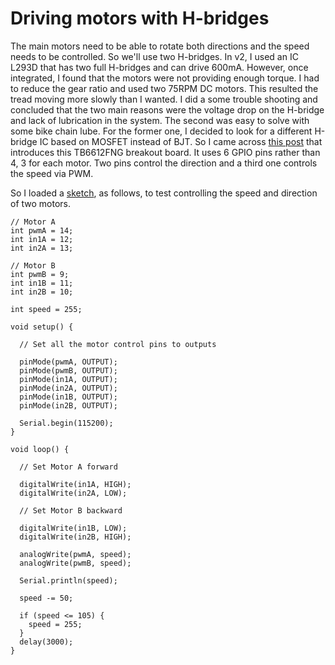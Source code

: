 # Driving motors with H-bridges

The main motors need to be able to rotate both directions and the speed needs to be controlled. So we'll use two H-bridges. In v2, I used an IC L293D that has two full H-bridges and can drive 600mA. However, once integrated, I found that the motors were not providing enough torque. I had to reduce the gear ratio and used two 75RPM DC motors. This resulted the tread moving more slowly than I wanted. I did a some trouble shooting and concluded that the two main reasons were the voltage drop on the H-bridge and lack of lubrication in the system. The second was easy to solve with some bike chain lube. For the former one, I decided to look for a different H-bridge IC based on MOSFET instead of BJT. So I came across [this post](https://dronebotworkshop.com/tb6612fng-h-bridge/) that introduces this TB6612FNG breakout board. It uses 6 GPIO pins rather than 4, 3 for each motor. Two pins control the direction and a third one controls the speed via PWM.

So I loaded a [sketch](./debug/motor_hbridge/), as follows, to test controlling the speed and direction of two motors.

```
// Motor A
int pwmA = 14;
int in1A = 12;
int in2A = 13;

// Motor B
int pwmB = 9;
int in1B = 11;
int in2B = 10;

int speed = 255;

void setup() {

  // Set all the motor control pins to outputs

  pinMode(pwmA, OUTPUT);
  pinMode(pwmB, OUTPUT);
  pinMode(in1A, OUTPUT);
  pinMode(in2A, OUTPUT);
  pinMode(in1B, OUTPUT);
  pinMode(in2B, OUTPUT);

  Serial.begin(115200);
}

void loop() {

  // Set Motor A forward

  digitalWrite(in1A, HIGH);
  digitalWrite(in2A, LOW);

  // Set Motor B backward

  digitalWrite(in1B, LOW);
  digitalWrite(in2B, HIGH);

  analogWrite(pwmA, speed);
  analogWrite(pwmB, speed);

  Serial.println(speed);

  speed -= 50;

  if (speed <= 105) {
    speed = 255;
  }
  delay(3000);
}
```
